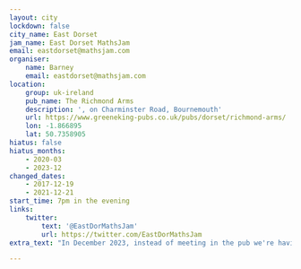 ```yaml
---
layout: city
lockdown: false
city_name: East Dorset
jam_name: East Dorset MathsJam
email: eastdorset@mathsjam.com
organiser:
    name: Barney
    email: eastdorset@mathsjam.com
location:
    group: uk-ireland
    pub_name: The Richmond Arms
    description: ', on Charminster Road, Bournemouth'
    url: https://www.greeneking-pubs.co.uk/pubs/dorset/richmond-arms/
    lon: -1.866895
    lat: 50.7358905
hiatus: false
hiatus_months:
    - 2020-03
    - 2023-12
changed_dates:
    - 2017-12-19
    - 2021-12-21
start_time: 7pm in the evening
links:
    twitter:
        text: '@EastDorMathsJam'
        url: https://twitter.com/EastDorMathsJam
extra_text: "In December 2023, instead of meeting in the pub we're having a private event on 19th December - contact the organisers for more information."

---
```


